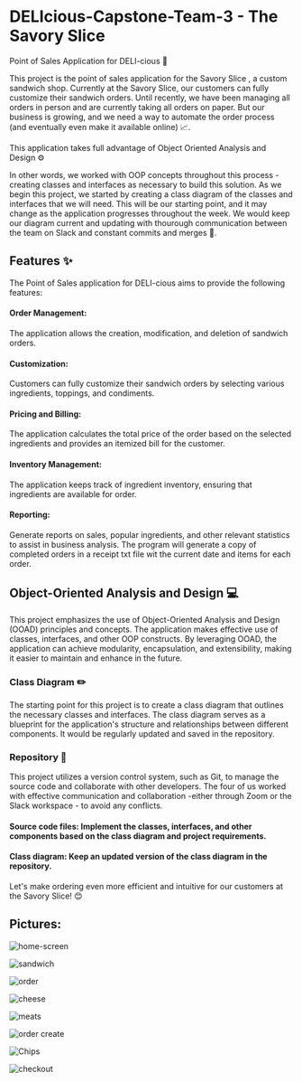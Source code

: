 # DELIcious-Capstone-Team-3 - The Savory Slice ##

Point of Sales Application for DELI-cious :sandwich: 

This project is the point of sales application for the Savory Slice , a custom sandwich shop. Currently at the Savory Slice, our customers can fully customize their sandwich orders. Until recently, we have been managing all orders in person and are currently taking all orders on paper. But our business is growing, and we need a way to automate the order process (and eventually even make it available online) :chart_with_upwards_trend:. 

This application takes full advantage of Object Oriented Analysis and Design :gear:

In other words, we worked with OOP concepts throughout this process - creating classes and interfaces as necessary to build this solution. As we begin this project, we started by creating a class diagram of the classes and interfaces that we will need. This will be our starting point, and it may change as the application progresses throughout the week. We would keep our diagram current and updating with thourough communication between the team on Slack and constant commits and merges :pencil:. 

## Features :sparkles: 
The Point of Sales application for DELI-cious aims to provide the following features:

#### Order Management:
The application allows the creation, modification, and deletion of sandwich orders.
#### Customization:
Customers can fully customize their sandwich orders by selecting various ingredients, toppings, and condiments.
#### Pricing and Billing:
The application calculates the total price of the order based on the selected ingredients and provides an itemized bill for the customer.

#### Inventory Management:
The application keeps track of ingredient inventory, ensuring that ingredients are available for order.
#### Reporting: 
Generate reports on sales, popular ingredients, and other relevant statistics to assist in business analysis. The program will generate a copy of completed orders in a receipt txt file wit the current date and items for each order.

## Object-Oriented Analysis and Design :computer:
This project emphasizes the use of Object-Oriented Analysis and Design (OOAD) principles and concepts. The application makes effective use of classes, interfaces, and other OOP constructs. By leveraging OOAD, the application can achieve modularity, encapsulation, and extensibility, making it easier to maintain and enhance in the future.

### Class Diagram :pencil2:
The starting point for this project is to create a class diagram that outlines the necessary classes and interfaces. The class diagram serves as a blueprint for the application's structure and relationships between different components. It would be regularly updated and saved in the repository.

### Repository :file_folder:
This project utilizes a version control system, such as Git, to manage the source code and collaborate with other developers. The four of us worked with effective communication and collaboration -either through Zoom or the Slack workspace - to avoid any conflicts. 

#### Source code files: Implement the classes, interfaces, and other components based on the class diagram and project requirements.
#### Class diagram: Keep an updated version of the class diagram in the repository.

Let's make ordering even more efficient and intuitive for our customers at the Savory Slice! :blush:

## Pictures: ##

![home-screen](https://github.com/gdzierzon/DELIcious-Capstone-Team-3/assets/130225802/56f784a3-0d72-4f78-ac77-257db217fcb5)

![sandwich](https://github.com/gdzierzon/DELIcious-Capstone-Team-3/assets/130225802/e2517beb-39b2-465c-84e6-a12a1a8dc43f)

![order](https://github.com/gdzierzon/DELIcious-Capstone-Team-3/assets/130225802/fde472bc-ed1a-4346-9d73-385b99ac100f)

![cheese](https://github.com/gdzierzon/DELIcious-Capstone-Team-3/assets/130225802/5803f958-bb56-423e-aa05-01c093424533)

![meats](https://github.com/gdzierzon/DELIcious-Capstone-Team-3/assets/130225802/593e025c-a3da-458d-b479-999ba3b45869)

![order create](https://github.com/gdzierzon/DELIcious-Capstone-Team-3/assets/130225802/ee377686-65c4-4ddc-a97a-1c99363a23a5)

![Chips](https://github.com/gdzierzon/DELIcious-Capstone-Team-3/assets/130225802/4a0571a0-b197-4fe0-8b19-5c072a7a3273)

![checkout](https://github.com/gdzierzon/DELIcious-Capstone-Team-3/assets/130225802/c1d31bbb-2fe7-4b5a-9461-eed42cccfa8e)

